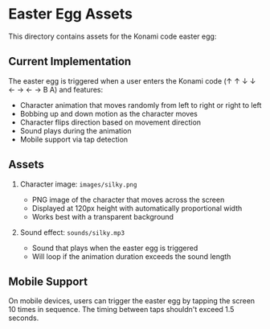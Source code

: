 # Easter Egg Assets

This directory contains assets for the Konami code easter egg:

## Current Implementation

The easter egg is triggered when a user enters the Konami code (↑ ↑ ↓ ↓ ← → ← → B A) and features:

- Character animation that moves randomly from left to right or right to left
- Bobbing up and down motion as the character moves
- Character flips direction based on movement direction
- Sound plays during the animation
- Mobile support via tap detection

## Assets

1. Character image: `images/silky.png`
   - PNG image of the character that moves across the screen
   - Displayed at 120px height with automatically proportional width
   - Works best with a transparent background

2. Sound effect: `sounds/silky.mp3`
   - Sound that plays when the easter egg is triggered
   - Will loop if the animation duration exceeds the sound length

## Mobile Support

On mobile devices, users can trigger the easter egg by tapping the screen 10 times in sequence.
The timing between taps shouldn't exceed 1.5 seconds. 
